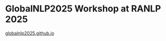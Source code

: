 # GlobalNLP2025 Workshop at RANLP 2025
<a href="https://globalnlp2025.github.io" target="_blank">globalnlp2025.github.io</a>
